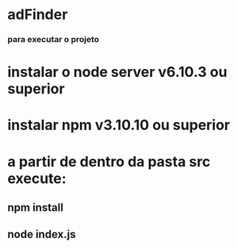 # adFinder

### para executar o projeto ###

# instalar o node server v6.10.3 ou superior
# instalar npm v3.10.10 ou superior
# a partir de dentro da pasta src execute:
## npm install
## node index.js